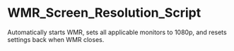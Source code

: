 # WMR_Screen_Resolution_Script
Automatically starts WMR, sets all applicable monitors to 1080p, and resets settings back when WMR closes.
